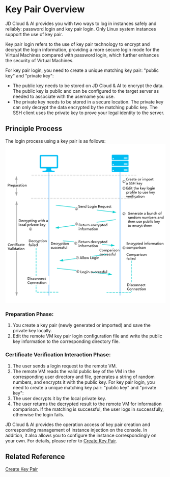 # Key Pair Overview
JD Cloud & AI provides you with two ways to log in instances safely and reliably: password login and key pair login. Only Linux system instances support the use of key pair.

Key pair login refers to the use of key pair technology to encrypt and decrypt the login information, providing a more secure login mode for the Virtual Machines compared with password login, which further enhances the security of Virtual Machines.

For key pair login, you need to create a unique matching key pair: "public key" and "private key":

* The public key needs to be stored on JD Cloud & AI to encrypt the data. The public key is public and can be configured to the target server as needed to associate with the username you use.
* The private key needs to be stored in a secure location. The private key can only decrypt the data encrypted by the matching public key. The SSH client uses the private key to prove your legal identity to the server.

## Principle Process
The login process using a key pair is as follows:
![](../../../../../image/vm/Operation-Guide-keypair-overview1.png)

### Preparation Phase:
1. You create a key pair (newly generated or imported) and save the private key locally.
2. Edit the remote VM key pair login configuration file and write the public key information to the corresponding directory file.

### Certificate Verification Interaction Phase:

1. The user sends a login request to the remote VM.
2. The remote VM reads the valid public key of the VM in the corresponding user directory and file, generates a string of random numbers, and encrypts it with the public key.
For key pair login, you need to create a unique matching key pair: "public key" and "private key":
4. The user decrypts it by the local private key.
5. The user returns the decrypted result to the remote VM for information comparison. If the matching is successful, the user logs in successfully, otherwise the login fails.

JD Cloud & AI provides the operation  access of key pair creation and corresponding management of instance injection on the console. In addition, it also allows you to configure the instance correspondingly on your own. For details, please refer to [Create Key Pair](Create-Keypair.md).

## Related Reference

[Create Key Pair](Create-Keypair.md)


  [1]: ./images/Operation-Guide-keypair-overview1.png "Operation-Guide-keypair-overview1.png"